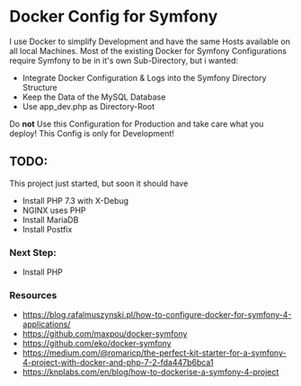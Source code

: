 # Docker Config for Symfony

I use Docker to simplify Development and have the same Hosts available on all
local Machines. Most of the existing Docker for Symfony
Configurations require Symfony to be in it's own Sub-Directory, 
but i wanted:

- Integrate Docker Configuration & Logs into the Symfony Directory Structure
- Keep the Data of the MySQL Database
- Use app_dev.php as Directory-Root

Do **not** Use this Configuration for Production 
and take care what you deploy!
This Config is only for Development!

## TODO:

This project just started, but soon it should have

- Install PHP 7.3 with X-Debug
- NGINX uses PHP
- Install MariaDB
- Install Postfix

### Next Step:

- Install PHP

### Resources

- https://blog.rafalmuszynski.pl/how-to-configure-docker-for-symfony-4-applications/
- https://github.com/maxpou/docker-symfony
- https://github.com/eko/docker-symfony
- https://medium.com/@romaricp/the-perfect-kit-starter-for-a-symfony-4-project-with-docker-and-php-7-2-fda447b6bca1
- https://knplabs.com/en/blog/how-to-dockerise-a-symfony-4-project
